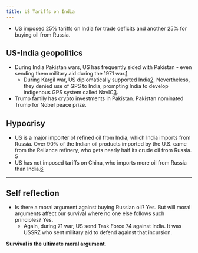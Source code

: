 ```yaml
---
title: US Tariffs on India
---
```


- US imposed 25% tariffs on India for trade deficits and another 25% for buying oil from Russia.

## US-India geopolitics
- During India Pakistan wars, US has frequently sided with Pakistan - even sending them military aid during the 1971 war.[1]
  - During Kargil war, US diplomatically supported India[2]. Nevertheless, they denied use of GPS to India, prompting India to develop indigenous GPS system called NavIC[3].
- Trump family has crypto investments in Pakistan. Pakistan nominated Trump for Nobel peace prize.

## Hypocrisy
- US is a major importer of refined oil from India, which India imports from Russia. Over 90% of the Indian oil products imported by the U.S. came from the Reliance refinery, who gets nearly half its crude oil from Russia. [5]
- US has not imposed tariffs on China, who imports more oil from Russia than India.[6]

---
## Self reflection
- Is there a moral argument against buying Russian oil? Yes. But will moral arguments affect our survival where no one else follows such principles? Yes.
  - Again, during 71 war, US send Task Force 74 against India. It was USSR[7] who sent military aid to defend against that incursion.  

**Survival is the ultimate moral argument**.

[1]: https://www.thehindu.com/news/national/kissinger-nixon-broke-us-rule-to-help-pakistan-sent-aircraft-from-third-countries-as-they-feared-india-was-about-to-attack-west-pakistan/article67591823.ece
[2]: https://www.brookings.edu/articles/how-the-1999-kargil-conflict-redefined-us-india-ties/
[3]: https://theprint.in/science/navigation-with-indian-constellation-navic-satellites-isro/2715129/
[4]: https://www.npr.org/2025/09/08/nx-s1-5522001/india-tariffs-russia-oil-imports
[5]: https://www.npr.org/2025/09/08/nx-s1-5522001/india-tariffs-russia-oil-imports
[6]: https://economictimes.indiatimes.com/industry/energy/oil-gas/china-refiners-grab-russian-oil-as-trump-menaces-flows-to-india/articleshow/123379379.cms?from=mdr
[7]: https://en.wikipedia.org/wiki/Task_Force_74